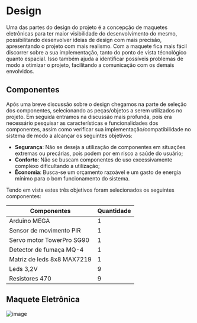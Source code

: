 # **Design**

Uma das partes do design do projeto é a concepção de maquetes eletrônicas para ter maior visibilidade do desenvolvimento do mesmo, possibilitando desenvolver ideias de design com mais precisão, apresentando o projeto com mais realismo. Com a maquete fica mais fácil discorrer sobre a sua implementação, tanto do ponto de vista técnológico quanto espacial. Isso também ajuda a identificar possíveis problemas de modo a otimizar o projeto, facilitando a comunicação com os demais envolvidos.

## **Componentes**

Após uma breve discussão sobre o design chegamos na parte de seleção dos componentes, selecionando as peças/objetos a serem utilizados no projeto. Em seguida entramos na discussão mais profunda, pois era necessário pesquisar as características e funcionalidades dos componentes, assim como verificar sua implementação/compatibilidade no sistema de modo a alcançar os seguintes objetivos:
* **Segurança**: Não se deseja a utilização de componentes em situações extremas ou precárias, pois podem por em risco a saúde do usuário;
* **Conforto**: Não se buscam componentes de uso excessivamente complexo dificultando a utilização;
* **Êconomia**: Busca-se um orçamento razoável e um gasto de energia mínimo para o bom funcionamento do sistema.

Tendo em vista estes três objetivos foram selecionados os seguintes componentes:

| Componentes  |  Quantidade  |
| ------------------- | ------------------- |
|  Arduino MEGA |  1 |
|  Sensor de movimento PIR |  1 |
|  Servo motor TowerPro SG90 |  1 |
|  Detector de fumaça MQ-4 |  1 |
|  Matriz de leds 8x8 MAX7219 |  1 |
|  Leds 3,2V|  9 |
|  Resistores 470 |  9 |

## **Maquete Eletrônica**

![image](https://user-images.githubusercontent.com/84546006/125704296-9a743a41-4d7c-48be-a0fd-3402f6c67877.png)
